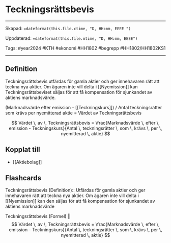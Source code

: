 # Teckningsrättsbevis

---

Skapad: `=dateformat(this.file.ctime, "D, HH:mm, EEEE ")`

Uppdaterad: `=dateformat(this.file.mtime, "D, HH:mm, EEEE")`

Tags: #year2024 #KTH #ekonomi #HH1802 #begrepp #HH1802/HH1802KS1

---

## Definition

Teckningsrättsbevis utfärdas för gamla aktier och ger innehavaren rätt att teckna nya aktier. Om ägaren inte vill delta i [[Nyemission]] kan Teckningsrättsbeviset säljas för att få kompensation för sjunkandet av aktiens marknadsvärde.

(Marknadsvärde efter emission - [[Teckningskurs]])
/
Antal teckningsrätter som krävs per nyemitterad aktie
= Värdet av Teckningsrättsbevis

$$
Värdet \, av \, Teckningsrättsbevis = \frac{Marknadsvärde \, efter \, emission - Teckningskurs}{Antal \, teckningsrätter \, som \, krävs \, per \, nyemitterad \, aktie}
$$

## Kopplat till

- [[Aktiebolag]]

## Flashcards

Teckningsrättsbevis (Definition):: Utfärdas för gamla aktier och ger innehavaren rätt att teckna nya aktier. Om ägaren inte vill delta i [[Nyemission]] kan den säljas för att få kompensation för sjunkandet av aktiens marknadsvärde
<!--SR:!2024-05-03,27,270!2024-04-08,14,290-->

Teckningsrättsbevis (Formel)
||
$$
Värdet \, av \, Teckningsrättsbevis = \frac{Marknadsvärde \, efter \, emission - Teckningskurs}{Antal \, teckningsrätter \, som \, krävs \, per \, nyemitterad \, aktie}
$$
<!--SR:!2024-04-10,4,230-->
